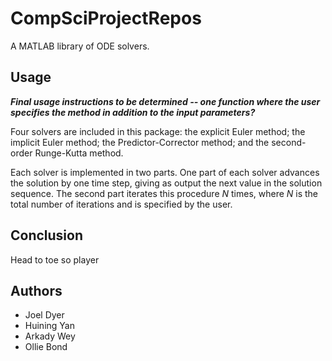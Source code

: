 # CompSciProjectRepos
A MATLAB library of ODE solvers.

## Usage
***Final usage instructions to be determined -- one function where the
user specifies the method in addition to the input parameters?***

Four solvers are included in this package: the explicit Euler method; the
implicit Euler method; the Predictor-Corrector method; and the second-order
Runge-Kutta method.

Each solver is implemented in two parts. One part of each solver advances the
solution by one time step, giving as output the next value in the solution
sequence. The second part iterates this procedure *N* times, where *N* is the
total number of iterations and is specified by the user.

## Conclusion

Head to toe so player

## Authors
- Joel Dyer
- Huining Yan
- Arkady Wey
- Ollie Bond
